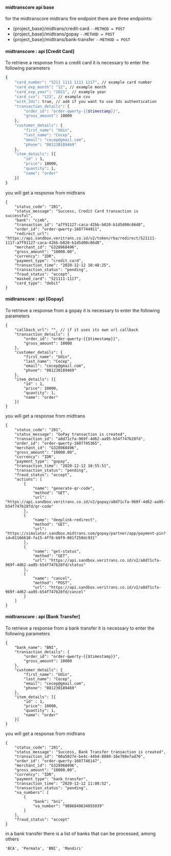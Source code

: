 #### midtranscore api base
for the midtranscore midtrans fire endpoint there are three endpoints:
- {project_base}/midtrans/credit-card `--METHOD = POST`
- {project_base}/midtrans/gopay `--METHOD = POST`
- {project_base}/midtrans/bank-transfer `--METHOD = POST`

#### midtranscore : api [Credit Card]
To retrieve a response from a credit card it is necessary to enter the following parameters
``` bash
{
    "card_number": "5211 1111 1111 1117", // example card number
    "card_exp_month": "12", // example month
    "card_exp_year": "2021", // example year
    "card_cvv": "123", // example cvv
    "with_3ds": true, // add if you want to use 3ds authentication
    "transaction_details": {
        "order_id": "order-qwerty-{{$timestamp}}",
        "gross_amount": 10000
    },
    "customer_details": {
        "first_name": "Udin",
        "last_name": "Cecep",
        "email": "cecep@gmail.com",
        "phone": "081230189469"
    },
    "item_details": [{
        "id" : 1,
        "price": 10000,
        "quantity": 1,
        "name": "order"
    }]
}
```
you will get a response from midtrans
```
{
    "status_code": "201",
    "status_message": "Success, Credit Card transaction is successful",
    "bank": "cimb",
    "transaction_id": "a7f91127-caca-42bb-b020-b1d5d00c86d8",
    "order_id": "order-qwerty-1607744911",
    "redirect_url": "https://api.sandbox.veritrans.co.id/v2/token/rba/redirect/521111-1117-a7f91127-caca-42bb-b020-b1d5d00c86d8",
    "merchant_id": "G328968496",
    "gross_amount": "10000.00",
    "currency": "IDR",
    "payment_type": "credit_card",
    "transaction_time": "2020-12-12 10:48:25",
    "transaction_status": "pending",
    "fraud_status": "accept",
    "masked_card": "521111-1117",
    "card_type": "debit"
}
```
#### midtranscore : api [Gopay]
To retrieve a response from a gopay it is necessary to enter the following parameters
```
{
    "callback_url": "", // if it uses its own url callback
    "transaction_details": {
        "order_id": "order-qwerty-{{$timestamp}}",
        "gross_amount": 10000
    },
    "customer_details": {
        "first_name": "Udin",
        "last_name": "Cecep",
        "email": "cecep@gmail.com",
        "phone": "081230189469"
    },
    "item_details": [{
        "id" : 1,
        "price": 10000,
        "quantity": 1,
        "name": "order"
    }]
}
```
you will get a response from midtrans
```
{
    "status_code": "201",
    "status_message": "GoPay transaction is created",
    "transaction_id": "a8d71cfa-969f-4d62-aa95-b54f747b28fd",
    "order_id": "order-qwerty-1607745365",
    "merchant_id": "G328968496",
    "gross_amount": "10000.00",
    "currency": "IDR",
    "payment_type": "gopay",
    "transaction_time": "2020-12-12 10:55:51",
    "transaction_status": "pending",
    "fraud_status": "accept",
    "actions": [
        {
            "name": "generate-qr-code",
            "method": "GET",
            "url": "https://api.sandbox.veritrans.co.id/v2/gopay/a8d71cfa-969f-4d62-aa95-b54f747b28fd/qr-code"
        },
        {
            "name": "deeplink-redirect",
            "method": "GET",
            "url": "https://simulator.sandbox.midtrans.com/gopay/partner/app/payment-pin?id=01166610-fa15-4ff8-b0f9-001f250dc931"
        },
        {
            "name": "get-status",
            "method": "GET",
            "url": "https://api.sandbox.veritrans.co.id/v2/a8d71cfa-969f-4d62-aa95-b54f747b28fd/status"
        },
        {
            "name": "cancel",
            "method": "POST",
            "url": "https://api.sandbox.veritrans.co.id/v2/a8d71cfa-969f-4d62-aa95-b54f747b28fd/cancel"
        }
    ]
}
```
#### midtranscore : api [Bank Transfer]
To retrieve a response from a bank transfer it is necessary to enter the following parameters
```
{
    "bank_name": "BNI",
    "transaction_details": {
        "order_id": "order-qwerty-{{$timestamp}}",
        "gross_amount": 10000
    },
    "customer_details": {
        "first_name": "Udin",
        "last_name": "Cecep",
        "email": "cecep@gmail.com",
        "phone": "081230189469"
    },
    "item_details": [{
        "id" : 1,
        "price": 10000,
        "quantity": 1,
        "name": "order"
    }]
}
```
you will get a response from midtrans
```
{
    "status_code": "201",
    "status_message": "Success, Bank Transfer transaction is created",
    "transaction_id": "00a5027e-be4c-44bd-8880-16e780e7ad76",
    "order_id": "order-qwerty-1607746147",
    "merchant_id": "G328968496",
    "gross_amount": "10000.00",
    "currency": "IDR",
    "payment_type": "bank_transfer",
    "transaction_time": "2020-12-12 11:08:52",
    "transaction_status": "pending",
    "va_numbers": [
        {
            "bank": "bni",
            "va_number": "9886849634055039"
        }
    ],
    "fraud_status": "accept"
}
```
in a bank transfer there is a list of banks that can be processed, among others
```
'BCA', 'Permata', 'BNI', 'Mandiri'
```
